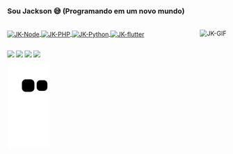 ### Sou Jackson 😅 (Programando em um novo mundo)

 <div>
  <a href="https://github.com/JacksonSanti">
  
</div>
  <div style="display: inline_block"><br>
  <img align="center" alt="JK-Node" height="30" width="80" src="https://img.shields.io/badge/Node.js-43853D?style=for-the-badge&logo=node.js&logoColor=white">
   <img align="center" alt="JK-PHP" height="60" width="60" src="https://media.discordapp.net/attachments/847874748394111026/956577269881663548/php_8_released.png?width=1025&height=371">
  <img align="center" alt="JK-Python" height="30" width="80" src="https://img.shields.io/badge/Python-14354C?style=for-the-badge&logo=python&logoColor=white">
   <img align="center" alt="JK-flutter" height="30" width="80" src="https://media.discordapp.net/attachments/847874748394111026/956575355592904744/flutter12.png">
  <img align="right" alt="JK-GIF" src="https://media.discordapp.net/attachments/847874748394111026/879427619257471013/naruto-naruto-shippuden_1.gif">
   
</div>
  
  ##

  
  <div> 
  <a href="https://www.instagram.com/jacksonsanti/" target="_blank"><img src="https://img.shields.io/badge/-Instagram-%23E4405F?style=for-the-badge&logo=instagram&logoColor=white" target="_blank"></a>
   <a href="https://www.facebook.com/jacksonsanti" target="_blank"><img src="https://img.shields.io/badge/Facebook-1877F2?style=for-the-badge&logo=facebook&logoColor=white" target="_blank"></a>
 <a href="https://discord.com/channels/@me/847874748394111026" target="_blank"><img src="https://img.shields.io/badge/Discord-7289DA?style=for-the-badge&logo=discord&logoColor=white" target="_blank"></a> 
  <a href="https://www.linkedin.com/in/jackson-santi-414134148/" target="_blank"><img src="https://img.shields.io/badge/-LinkedIn-%230077B5?style=for-the-badge&logo=linkedin&logoColor=white" target="_blank"></a> 
 
  ![Snake animation](https://github.com/rafaballerini/rafaballerini/blob/output/github-contribution-grid-snake.svg)
 
</div>
  
